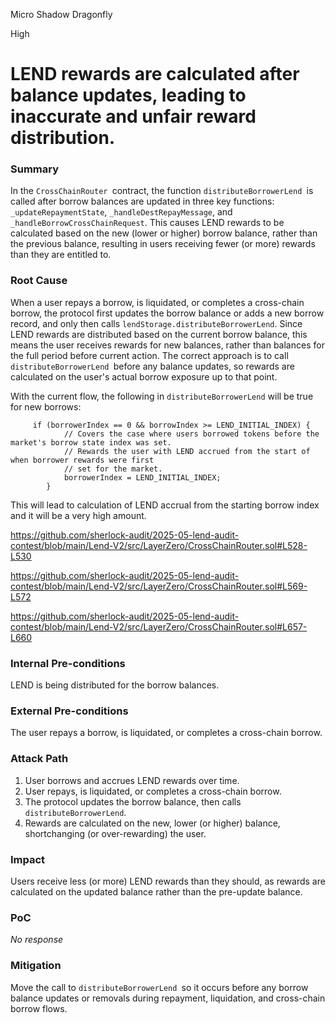 Micro Shadow Dragonfly

High

# LEND rewards are calculated after balance updates, leading to inaccurate and unfair reward distribution.

### Summary

In the `CrossChainRouter `contract, the function `distributeBorrowerLend `is called after borrow balances are updated in three key functions: `_updateRepaymentState`, `_handleDestRepayMessage`, and `_handleBorrowCrossChainRequest`. This causes LEND rewards to be calculated based on the new (lower or higher) borrow balance, rather than the previous balance, resulting in users receiving fewer (or more) rewards than they are entitled to.

### Root Cause

When a user repays a borrow, is liquidated, or completes a cross-chain borrow, the protocol first updates the borrow balance or adds a new borrow record, and only then calls `lendStorage.distributeBorrowerLend`. Since LEND rewards are distributed based on the current borrow balance, this means the user receives rewards for new balances, rather than balances for the full period before current action. The correct approach is to call `distributeBorrowerLend `before any balance updates, so rewards are calculated on the user's actual borrow exposure up to that point.

With the current flow, the following in  `distributeBorrowerLend` will be true for new borrows: 

```solidity
     if (borrowerIndex == 0 && borrowIndex >= LEND_INITIAL_INDEX) {
            // Covers the case where users borrowed tokens before the market's borrow state index was set.
            // Rewards the user with LEND accrued from the start of when borrower rewards were first
            // set for the market.
            borrowerIndex = LEND_INITIAL_INDEX;
        }
```

This will lead to calculation of LEND accrual from the starting borrow index and it will be a very high amount.


https://github.com/sherlock-audit/2025-05-lend-audit-contest/blob/main/Lend-V2/src/LayerZero/CrossChainRouter.sol#L528-L530

https://github.com/sherlock-audit/2025-05-lend-audit-contest/blob/main/Lend-V2/src/LayerZero/CrossChainRouter.sol#L569-L572

https://github.com/sherlock-audit/2025-05-lend-audit-contest/blob/main/Lend-V2/src/LayerZero/CrossChainRouter.sol#L657-L660

### Internal Pre-conditions

LEND is being distributed for the borrow balances.

### External Pre-conditions

The user repays a borrow, is liquidated, or completes a cross-chain borrow.

### Attack Path

1. User borrows and accrues LEND rewards over time.
2. User repays, is liquidated, or completes a cross-chain borrow.
3. The protocol updates the borrow balance, then calls `distributeBorrowerLend`.
4. Rewards are calculated on the new, lower (or higher) balance, shortchanging (or over-rewarding) the user.

### Impact

Users receive less (or more) LEND rewards than they should, as rewards are calculated on the updated balance rather than the pre-update balance.

### PoC

_No response_

### Mitigation

Move the call to `distributeBorrowerLend `so it occurs before any borrow balance updates or removals during repayment, liquidation, and cross-chain borrow flows.
